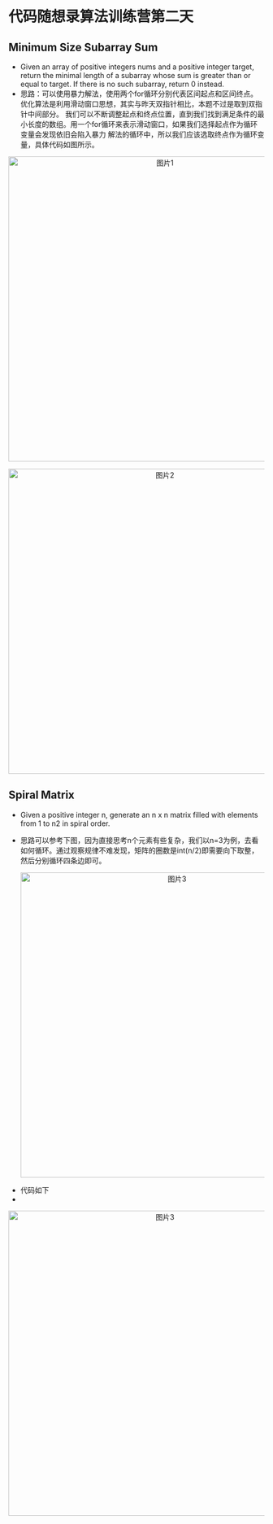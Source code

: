 # 代码随想录算法训练营第二天
## Minimum Size Subarray Sum
* Given an array of positive integers nums and a positive integer target, return the minimal length of a
  subarray whose sum is greater than or equal to target. If there is no such subarray, return 0 instead.
* 思路：可以使用暴力解法，使用两个for循环分别代表区间起点和区间终点。优化算法是利用滑动窗口思想，其实与昨天双指针相比，本题不过是取到双指针中间部分。
  我们可以不断调整起点和终点位置，直到我们找到满足条件的最小长度的数组。用一个for循环来表示滑动窗口，如果我们选择起点作为循环变量会发现依旧会陷入暴力
解法的循环中，所以我们应该选取终点作为循环变量，具体代码如图所示。

<p align="center">
  <img src="https://github.com/user-attachments/assets/f36937a0-fff0-4b46-bf7a-9a90e94b4b55" alt="图片1" width="600">
</p>

<p align="center">
  <img src="https://github.com/user-attachments/assets/c53aae8b-f4b0-42be-8779-1e5b70414d7b" alt="图片2" width="600">
</p>

## Spiral Matrix
* Given a positive integer n, generate an n x n matrix filled with elements from 1 to n2 in spiral order.
* 思路可以参考下图，因为直接思考n个元素有些复杂，我们以n=3为例，去看如何循环。通过观察规律不难发现，矩阵的圈数是int(n/2)即需要向下取整，然后分别循环四条边即可。

  <p align="center">
  <img src="https://github.com/user-attachments/assets/746ea714-ce51-43c6-851d-d7279f371da2" alt="图片3" width="600">
</p>

* 代码如下
* 
<p align="center">
  <img src="https://github.com/user-attachments/assets/bbf6381f-67da-41a2-b22a-80f9c1e88435" alt="图片3" width="600">
</p>
